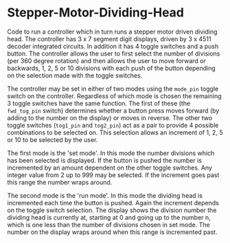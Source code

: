 # Stepper-Motor-Dividing-Head
Code to run a controller which in turn runs a stepper motor driven dividing head. 
The controller has 3 x 7 segment digit displays, driven by 3 x 4511 decoder integrated circuits.
In addition it has 4 toggle switches and a push button. The controller allows the user to first select the number of divisions (per 360 degree rotation) and then allows the user to move forward or backwards, 1, 2, 5 or 10 divisions with each push of the button depending on the selection made with the toggle switches.

The controller may be set in either of two modes using the `mode_pin` toggle switch on the controller. Regardless of which mode is chosen the remaining 3 toggle switches have the same function. The first of these (the `fwd_tog_pin` switch) determines whether a button press moves forward (by adding to the number on the display) or moves in reverse. The other two toggle switches (`tog1_pin` and `tog2_pin`) act as a pair to provide 4 possible combinations to be selected on. This selection allows an increment of 1, 2, 5 or 10 to be selected by the user.

The first mode is the 'set mode'. In this mode the number divisions which has been selected is displayed. If the button is pushed the number is incremented by an amount dependent on the other toggle switches. Any integer value from 2 up to 999 may be selected. If the increment goes past this range the number wraps around.

The second mode is the 'run mode'. In this mode the dividing head is incremented each time the button is pushed. Again the increment depends on the toggle switch selection. The display shows the division number the dividing head is currently at, starting at 0 and going up to the number n, which is one less than the number of divisions chosen in set mode. The number on the display wraps around when this range is incremented past. 
